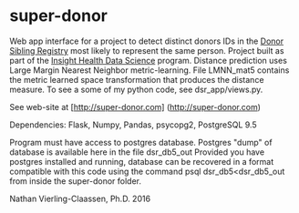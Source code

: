 # super-donor
Web app interface for a project to detect distinct donors IDs in the [Donor Sibling Registry](http://donorsiblingregistry.com) most likely to represent the same person. Project built as part of the [Insight Health Data Science](http://insighthealthdata.com) program. Distance prediction uses Large Margin Nearest Neighbor metric-learning. File LMNN_mat5 contains the metric learned space transformation that produces the distance measure. To see a some of my python code, see dsr_app/views.py.

See web-site at [http://super-donor.com] (http://super-donor.com)

Dependencies: Flask, Numpy, Pandas, psycopg2, PostgreSQL 9.5

Program must have access to postgres database. Postgres "dump" of database is available here in the file dsr_db5_out
Provided you have postgres installed and running, database can be recovered in a format compatible with this code using the command psql dsr_db5<dsr_db5_out from inside the super-donor folder. 

Nathan Vierling-Claassen, Ph.D. 2016
